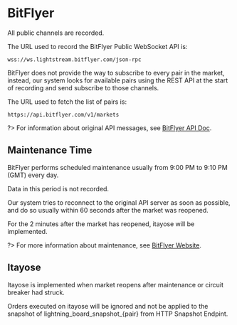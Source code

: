 # BitFlyer

All public channels are recorded.

The URL used to record the BitFlyer Public WebSocket API is:

```url
wss://ws.lightstream.bitflyer.com/json-rpc
```

BitFlyer does not provide the way to subscribe to every pair in the market, instead, our system looks for available pairs using the REST API at the start of recording and send subscribe to those channels.

The URL used to fetch the list of pairs is:

```url
https://api.bitflyer.com/v1/markets
```

?> For information about original API messages, see [BitFlyer API Doc](https://bf-lightning-api.readme.io/docs?ljs=en).

## Maintenance Time

BitFlyer performs scheduled maintenance usually from 9:00 PM to 9:10 PM (GMT) every day.

Data in this period is not recorded.

Our system tries to reconnect to the original API server as soon as possible, and do so usually within 60 seconds after the market was reopened.

For the 2 minutes after the market has reopened, itayose will be implemented.

?> For more information about maintenance, see [BitFlyer Website](https://bitflyer.com/en-jp/faq/Maintenance).

## Itayose

Itayose is implemented when market reopens after maintenance or circuit breaker had struck.

Orders executed on itayose will be ignored and not be applied to the snapshot of lightning_board_snapshot_{pair} from HTTP Snapshot Endpint.
